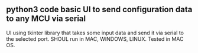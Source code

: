 python3 code basic UI to send configuration data to any MCU via serial
-------------------------------------------------------------------------------------------------------------
UI using tkinter library that takes some input data and send it via serial to the selected port.
SHOUL run in MAC, WINDOWS, LINUX.
Tested in MAC OS.
